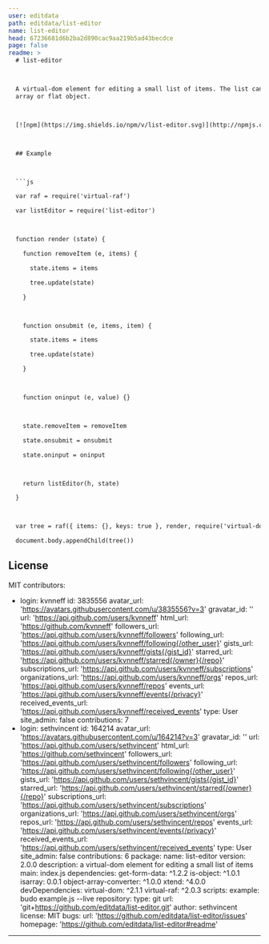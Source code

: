 ```yaml
---
user: editdata
path: editdata/list-editor
name: list-editor
head: 67236681d6b2ba2d890cac9aa219b5ad43becdce
page: false
readme: >
  # list-editor



  A virtual-dom element for editing a small list of items. The list can be an
  array or flat object.



  [![npm](https://img.shields.io/npm/v/list-editor.svg)](http://npmjs.com/list-editor)



  ## Example



  ```js

  var raf = require('virtual-raf')

  var listEditor = require('list-editor')



  function render (state) {

    function removeItem (e, items) {

      state.items = items

      tree.update(state)

    }



    function onsubmit (e, items, item) {

      state.items = items

      tree.update(state)

    }



    function oninput (e, value) {}



    state.removeItem = removeItem

    state.onsubmit = onsubmit

    state.oninput = oninput



    return listEditor(h, state)

  }



  var tree = raf({ items: {}, keys: true }, render, require('virtual-dom'))

  document.body.appendChild(tree())

  ```



  ## License

  MIT
contributors:
  - login: kvnneff
    id: 3835556
    avatar_url: 'https://avatars.githubusercontent.com/u/3835556?v=3'
    gravatar_id: ''
    url: 'https://api.github.com/users/kvnneff'
    html_url: 'https://github.com/kvnneff'
    followers_url: 'https://api.github.com/users/kvnneff/followers'
    following_url: 'https://api.github.com/users/kvnneff/following{/other_user}'
    gists_url: 'https://api.github.com/users/kvnneff/gists{/gist_id}'
    starred_url: 'https://api.github.com/users/kvnneff/starred{/owner}{/repo}'
    subscriptions_url: 'https://api.github.com/users/kvnneff/subscriptions'
    organizations_url: 'https://api.github.com/users/kvnneff/orgs'
    repos_url: 'https://api.github.com/users/kvnneff/repos'
    events_url: 'https://api.github.com/users/kvnneff/events{/privacy}'
    received_events_url: 'https://api.github.com/users/kvnneff/received_events'
    type: User
    site_admin: false
    contributions: 7
  - login: sethvincent
    id: 164214
    avatar_url: 'https://avatars.githubusercontent.com/u/164214?v=3'
    gravatar_id: ''
    url: 'https://api.github.com/users/sethvincent'
    html_url: 'https://github.com/sethvincent'
    followers_url: 'https://api.github.com/users/sethvincent/followers'
    following_url: 'https://api.github.com/users/sethvincent/following{/other_user}'
    gists_url: 'https://api.github.com/users/sethvincent/gists{/gist_id}'
    starred_url: 'https://api.github.com/users/sethvincent/starred{/owner}{/repo}'
    subscriptions_url: 'https://api.github.com/users/sethvincent/subscriptions'
    organizations_url: 'https://api.github.com/users/sethvincent/orgs'
    repos_url: 'https://api.github.com/users/sethvincent/repos'
    events_url: 'https://api.github.com/users/sethvincent/events{/privacy}'
    received_events_url: 'https://api.github.com/users/sethvincent/received_events'
    type: User
    site_admin: false
    contributions: 6
package:
  name: list-editor
  version: 2.0.0
  description: a virtual-dom element for editing a small list of items
  main: index.js
  dependencies:
    get-form-data: ^1.2.2
    is-object: ^1.0.1
    isarray: 0.0.1
    object-array-converter: ^1.0.0
    xtend: ^4.0.0
  devDependencies:
    virtual-dom: ^2.1.1
    virtual-raf: ^2.0.3
  scripts:
    example: budo example.js --live
  repository:
    type: git
    url: 'git+https://github.com/editdata/list-editor.git'
  author: sethvincent
  license: MIT
  bugs:
    url: 'https://github.com/editdata/list-editor/issues'
  homepage: 'https://github.com/editdata/list-editor#readme'
---
```


